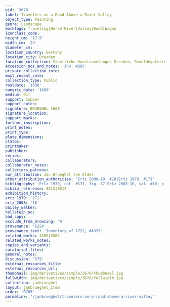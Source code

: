 ```yaml
---
pid: '3670'
label: Travelers on a Road Above a River Valley
object_type: Painting
genre: Landscape
worktags: Traveling|Horse|River|Valley|Road|Wagon
iconclass_code:
height_cm: '17.5'
width_cm: '23'
diameter_cm:
location_country: Germany
location_city: Dresden
location_collection: Staatliche Kunstsammlungen Dresden, Gemäldegalerie Alte Meister
accession_nos_and_notes: 'inv. #885'
private_collection_info:
most_recent_sale:
collection_type: Public
realdate: '1608'
numeric_date: '1608'
medium: Oil
support: Copper
support_notes:
signature: BRUEGHEL 1608
signature_location:
support_marks:
further_inscription:
print_notes:
print_type:
plate_dimensions:
states:
printmaker:
publisher:
series:
collaborators:
collaborator_notes:
collectors_patrons:
our_attribution: Jan Brueghel the Elder
other_attribution_authorities: 'Ertz 2008-10, #18|Ertz 1979, #171'
bibliography: 'Ertz 1979, cat. #171, fig. 17|Ertz 2008-10, cat. #18, p. 107'
biblio_reference: 8813|8814
exhibition_history:
ertz_1979: '171'
ertz_2008: '18'
bailey_walker:
hollstein_no:
bad_copy:
exclude_from_browsing: '0'
provenance: '6254'
provenance_text: 'Inventory of 1722, #A333'
related_works: 3269|3505
related_works_notes:
copies_and_variants:
curatorial_files:
general_notes:
discussion: '579'
external_resources_title:
external_resources_url:
thumbnail: img/derivatives/simple/3670/thumbnail.jpg
fullwidth: img/derivatives/simple/3670/fullwidth.jpg
collection: janbrueghel
layout: janbrueghel_item
order: '0705'
permalink: "/janbrueghel/travelers-on-a-road-above-a-river-valley"
---
```

